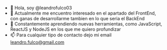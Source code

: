 - 👋 Hola, soy @leandrofulco03
- 👀 Actualmente me encuentro interesado en el apartado del FrontEnd, con ganas de desarrollarme tambien en lo que seria el BackEnd
- 🌱 Constantemente aprendiendo nuevas herramientas, como JavaScript, ReactJS y NodeJS en los que me quiero profundizar
- 📫 Para cualquier tipo de contacto dejo mi email leandro.fulco@gmail.com

<!---
leandrofulco03/leandrofulco03 is a ✨ special ✨ repository because its `README.md` (this file) appears on your GitHub profile.
You can click the Preview link to take a look at your changes.
--->
